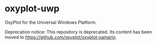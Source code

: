 # oxyplot-uwp
OxyPlot for the Universal Windows Platform.

Deprecation notice: This repository is deprecated. Its content has been moved to https://github.com/oxyplot/oxyplot-xamarin.

